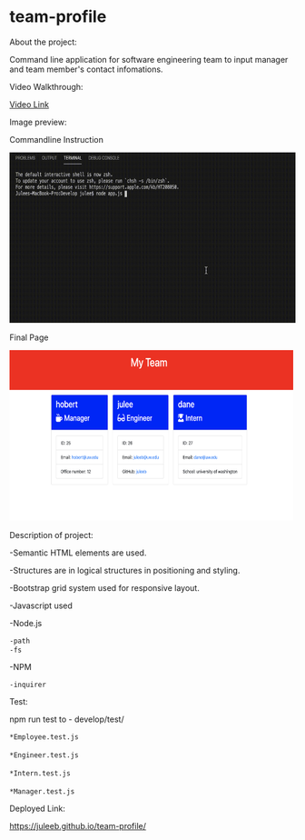 # team-profile
About the project:

Command line application for software engineering team to input manager and team member's contact infomations. 

Video Walkthrough:

<a href="process.mp4">Video Link</a>

Image preview:

Commandline Instruction

<img src="image/command.gif" width="600" height="300">

Final Page 

<img src="image/mainpage.png" width="500" height="300">

Description of project:

-Semantic HTML elements are used.

-Structures are in logical structures in positioning and styling.

-Bootstrap grid system used for responsive layout.

-Javascript used

-Node.js
    
    -path
    -fs

-NPM
    
    -inquirer

Test:

npm run test to - 
 develop/test/
    
    *Employee.test.js
    
    *Engineer.test.js
    
    *Intern.test.js
    
    *Manager.test.js

Deployed Link:

https://juleeb.github.io/team-profile/
